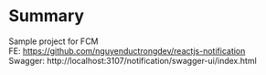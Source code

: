 # Summary
Sample project for FCM  
FE: https://github.com/nguyenductrongdev/reactjs-notification  
Swagger: http://localhost:3107/notification/swagger-ui/index.html
